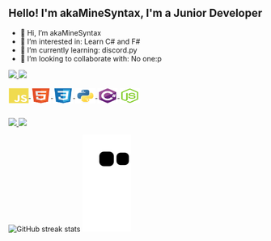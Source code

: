 ## Hello! I'm akaMineSyntax, I'm a Junior Developer

 - 👋 Hi, I’m akaMineSyntax
- 👀 I’m interested in: Learn C# and F#
- 🌱 I’m currently learning: discord.py
- 💞️ I’m looking to collaborate with: No one:p

 <div>
  <a href="https://github.com/akaMineSyntax">
  <img height="180em" src="https://github-readme-stats.vercel.app/api?username=akaMineSyntax&show_icons=true&theme=dracula&include_all_commits=true&count_private=true"/>
  <img height="180em" src="https://github-readme-stats.vercel.app/api/top-langs/?username=akaMineSyntax&layout=compact&langs_count=7&theme=dracula"/>
</div>
<div style="display: inline_block"><br>
  <img align="center" alt="Rafa-Js" height="30" width="40" src="https://raw.githubusercontent.com/devicons/devicon/master/icons/javascript/javascript-plain.svg">
  <img align="center" alt="Rafa-HTML" height="30" width="40" src="https://raw.githubusercontent.com/devicons/devicon/master/icons/html5/html5-original.svg">
  <img align="center" alt="Rafa-CSS" height="30" width="40" src="https://raw.githubusercontent.com/devicons/devicon/master/icons/css3/css3-original.svg">
  <img align="center" alt="Rafa-Python" height="30" width="40" src="https://raw.githubusercontent.com/devicons/devicon/master/icons/python/python-original.svg">
  <img align="center" alt="Rafa-Csharp" height="30" width="40" src="https://raw.githubusercontent.com/devicons/devicon/master/icons/csharp/csharp-original.svg">
  <img align="center" alt="Rafa-Csharp" height="30" width="40" src="https://raw.githubusercontent.com/devicons/devicon/c5378d6c2510ffa0b3e4475af95618a8048d6cf1/icons/nodejs/nodejs-original.svg">
</div>
  
  ##

<div> 
  <a href=""></a>
 <a href="https://discord.gg/nationsquad" target="_blank"><img src="https://img.shields.io/badge/Discord-7289DA?style=for-the-badge&logo=discord&logoColor=white" target="_blank">
<a href="https://www.youtube.com/channel/UC1DJSJnHeNArKhBrAXRIBLA" target="_blank"><img src="https://img.shields.io/badge/YouTube-FF0000?style=for-the-badge&logo=youtube&logoColor=white" target="_blank"></a>
 </a> 
 
  ![GitHub streak stats](https://github-readme-streak-stats.herokuapp.com/?user=akaMineSyntax) 
  ![Snake animation](https://github.com/rafaballerini/rafaballerini/blob/output/github-contribution-grid-snake.svg)
 
</div>


 
